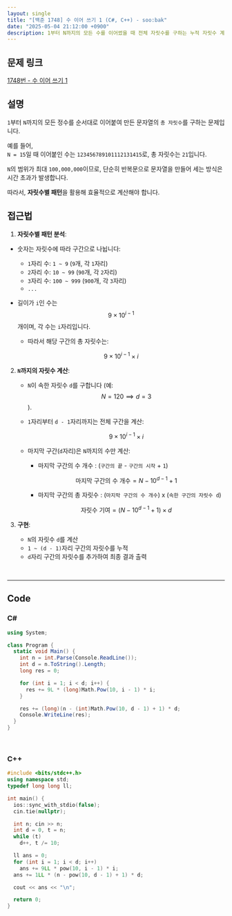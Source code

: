 ```yaml
---
layout: single
title: "[백준 1748] 수 이어 쓰기 1 (C#, C++) - soo:bak"
date: "2025-05-04 21:12:00 +0900"
description: 1부터 N까지의 모든 수를 이어썼을 때 전체 자릿수를 구하는 누적 자릿수 계산 문제, 백준 1748번 수 이어 쓰기 1 문제의 C# 및 C++ 풀이 및 해설
---
```


## 문제 링크
[1748번 - 수 이어 쓰기 1](https://www.acmicpc.net/problem/1748)

## 설명
`1`부터 `N`까지의 모든 정수를 순서대로 이어붙여 만든 문자열의 `총 자릿수`를 구하는 문제입니다.

예를 들어,<br>
`N = 15`일 때 이어붙인 수는 `123456789101112131415`로, 총 자릿수는 `21`입니다.

`N`의 범위가 최대 `100,000,000`이므로, 단순히 반복문으로 문자열을 만들어 세는 방식은 시간 초과가 발생합니다.

따라서, **자릿수별 패턴**을 활용해 효율적으로 계산해야 합니다.

## 접근법
1. **자릿수별 패턴 분석**:
  - 숫자는 자릿수에 따라 구간으로 나뉩니다:
    - `1`자리 수: `1 ~ 9` (`9`개, 각 `1`자리)
    - `2`자리 수: `10 ~ 99` (`90`개, 각 `2`자리)
    - `3`자리 수: `100 ~ 999` (`900`개, 각 `3`자리)
    - `...`
   - 길이가 `i`인 수는 $$9 \times 10^{i-1}$$ 개이며, 각 수는 `i`자리입니다.
     - 따라서 해당 구간의 총 자릿수는:

     $$
     9 \times 10^{i-1} \times i
     $$

2. **`N`까지의 자릿수 계산**:
   - `N`이 속한 자릿수 `d`를 구합니다 (예: $$N=120 \implies d=3$$).
   - `1`자리부터 `d - 1`자리까지는 전체 구간을 계산:

     $$
     9 \times 10^{i-1} \times i
     $$
   - 마지막 구간(`d`자리)은 `N`까지의 수만 계산:

      - 마지막 구간의 수 개수 : (`구간의 끝` - `구간의 시작` + `1`)

      $$
      \text{마지막 구간의 수 개수} = N - 10^{d-1} + 1
      $$

      - 마지막 구간의 총 자릿수 : (`마지막 구간의 수 개수`) x (`속한 구간의 자릿수 d`)

      $$
      \text{자릿수 기여} = \left( N - 10^{d-1} + 1 \right) \times d
      $$

3. **구현**:
   - `N`의 자릿수 `d`를 계산
   - `1 ~ (d - 1)`자리 구간의 자릿수를 누적
   - `d`자리 구간의 자릿수를 추가하여 최종 결과 출력

<br>

---

## Code

### C#

```csharp
using System;

class Program {
  static void Main() {
    int n = int.Parse(Console.ReadLine());
    int d = n.ToString().Length;
    long res = 0;

    for (int i = 1; i < d; i++) {
      res += 9L * (long)Math.Pow(10, i - 1) * i;
    }

    res += (long)(n - (int)Math.Pow(10, d - 1) + 1) * d;
    Console.WriteLine(res);
  }
}
```

<br>

### C++

```cpp
#include <bits/stdc++.h>
using namespace std;
typedef long long ll;

int main() {
  ios::sync_with_stdio(false);
  cin.tie(nullptr);

  int n; cin >> n;
  int d = 0, t = n;
  while (t)
    d++, t /= 10;

  ll ans = 0;
  for (int i = 1; i < d; i++)
    ans += 9LL * pow(10, i - 1) * i;
  ans += 1LL * (n - pow(10, d - 1) + 1) * d;

  cout << ans << "\n";

  return 0;
}
```
